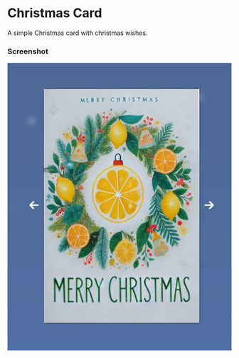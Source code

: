 # Christmas Card

A simple Christmas card with christmas wishes.


### Screenshot

<p float="left">
  <img src="./screenshots/frontpage.png" width="550px" />
</p>